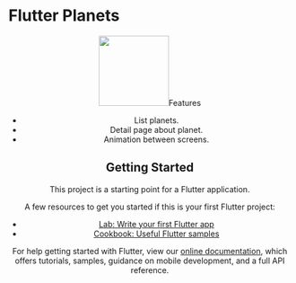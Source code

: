 # Flutter Planets

<div align="center">
    <img src="art/planets.gif" width="125/>
</div>

Planets app made with Flutter. Just for fun.

### Features
- List planets.
- Detail page about planet.
- Animation between screens.

## Getting Started

This project is a starting point for a Flutter application.

A few resources to get you started if this is your first Flutter project:

- [Lab: Write your first Flutter app](https://flutter.io/docs/get-started/codelab)
- [Cookbook: Useful Flutter samples](https://flutter.io/docs/cookbook)

For help getting started with Flutter, view our 
[online documentation](https://flutter.io/docs), which offers tutorials, 
samples, guidance on mobile development, and a full API reference.
